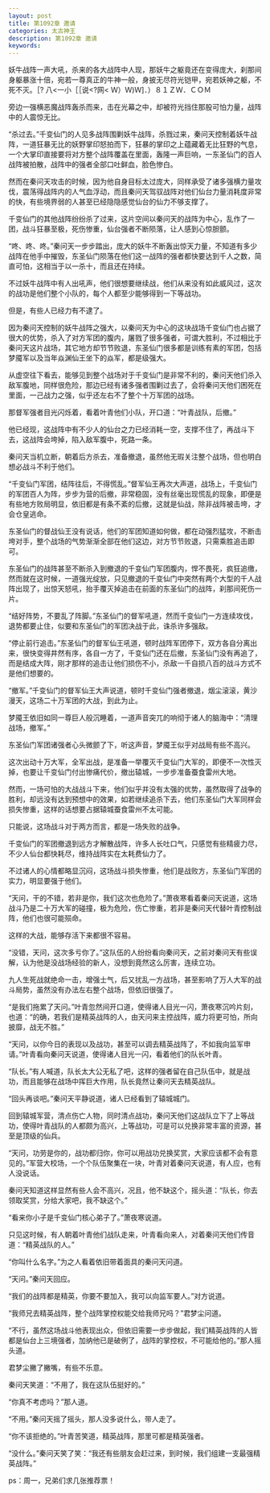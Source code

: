 ```yaml
---
layout: post
title: 第1092章 邀请
categories: 太古神王
description: 第1092章 邀请
keywords:
---
```


妖牛战阵一声大吼，杀来的各大战阵中人现，那妖牛之躯竟还在变得庞大，刹那间身躯暴涨十倍，宛若一尊真正的牛神一般，身披无尽符光铠甲，宛若妖神之躯，不死不灭。［? 八<一小［［说<?网< Ｗ）Ｗ)Ｗ]．）８１ＺＷ．ＣＯＭ

旁边一强横恶魔战阵轰杀而来，击在光幕之中，却被符光挡住那股可怕力量，战阵中的人震惊无比。

“杀过去。”千变仙门的人见多战阵围剿妖牛战阵，杀戮过来，秦问天控制着妖牛战阵，一道狂暴无比的妖野掌印怒拍而下，狂暴的掌印之上蕴藏着无比狂野的气息，一个大掌印直接要将对方整个战阵覆盖在里面，轰隆一声巨响，一东圣仙门的百人战阵被拍散，战阵中的强者全部口吐鲜血，脸色惨白。

然而在秦问天攻击的时候，因为他自身目标太过庞大，同样承受了诸多强横力量攻伐，震荡得战阵内的人气血浮动，而且秦问天驾驭战阵对他们仙台力量消耗度非常的快，有些境界弱的人甚至已经隐隐感觉仙台的仙力不够支撑了。

千变仙门的其他战阵纷纷杀了过来，这片空间以秦问天的战阵为中心，乱作了一团，战斗狂暴至极，死伤惨重，仙台强者不断陨落，让人感到心惊胆颤。

“咚、咚、咚。”秦问天一步步踏出，庞大的妖牛不断轰出惊天力量，不知道有多少战阵在他手中摧毁，东圣仙门陨落在他们这一战阵的强者都快要达到千人之数，简直可怕，这相当于以一杀十，而且还在持续。

不过妖牛战阵中有人出吼声，他们很想要继续战，他们从来没有如此威风过，这次的战功是他们整个小队的，每个人都至少能够得到一下等战功。

但是，有些人已经力有不逮了。

因为秦问天控制的妖牛战阵之强大，以秦问天为中心的这块战场千变仙门也占据了很大的优势，杀入了对方军团的腹内，屠戮了很多强者，可谓大胜利，不过相比于秦问天这片战场，其它地方却节节败退，东圣仙门很多都是训练有素的军团，包括梦魇军以及当年焱渊仙王坐下的焱军，都是级强大。

从虚空往下看去，能够见到整个战场对于千变仙门是非常不利的，秦问天他们杀入敌军腹地，同样很危险，那边已经有诸多强者围剿过去了，会将秦问天他们困死在里面，一己战力之强，似乎还左右不了整个十万军团的战场。

那督军强者目光闪烁着，看着叶青他们小队，开口道：“叶青战队，后撤。”

他已经现，这战阵中有不少人的仙台之力已经消耗一空，支撑不住了，再战斗下去，这战阵会垮掉，陷入敌军腹中，死路一条。

秦问天当机立断，朝着后方杀去，准备撤退，虽然他无瑕关注整个战场，但也明白想必战斗不利于他们。

“千变仙门军团，结阵往后，不得慌乱。”督军仙王再次大声道，战场上，千变仙门的军团百人为阵，步步为营的后撤，非常稳固，没有丝毫出现慌乱的现象，即便是有些地方败局明显，依旧都是有条不紊的后撤，这就是仙战，除非战阵被击垮，才会仓皇逃命。

东圣仙门的督战仙王没有说话，他们的军团知道如何做，都在动强烈猛攻，不断击垮对手，整个战场的气势渐渐全部在他们这边，对方节节败退，只需乘胜追击即可。

东圣仙门的战阵甚至不断杀入到撤退的千变仙门军团腹内，悍不畏死，疯狂追缴，然而就在这时候，一道强光绽放，只见撤退的千变仙门中突然有两个大型的千人战阵出现了，出惊天怒吼，抬手覆灭掉追击在前面的东圣仙门的战阵，刹那间死伤一片。

“结好阵势，不要乱了阵脚。”东圣仙门的督军吼道，然而千变仙门一方连续攻伐，退势都要止住，似要和东圣仙门的军团决战于此，诛杀许多强敌。

“停止前行追击。”东圣仙门的督军仙王吼道，顿时战阵军团停下，双方各自分离出来，很快变得井然有序，各自一方了，千变仙门还在后撤，东圣仙门没有再追了，而是结成大阵，刚才那样的追击让他们损伤不小，杀敌一千自损八百的战斗方式不是他们想要的。

“撤军。”千变仙门的督军仙王大声说道，顿时千变仙门强者撤退，烟尘滚滚，黄沙漫天，这场二十万军团的大战，到此为止。

梦魇王依旧如同一尊巨人般沉睡着，一道声音突兀的响彻于诸人的脑海中：“清理战场，撤军。”

东圣仙门军团诸强者心头微颤了下，听这声音，梦魇王似乎对战局有些不高兴。

这次出动十万大军，全军出战，是准备一举覆灭千变仙门大军的，即便不一次性灭掉，也要让千变仙门付出惨痛代价，撤出辕城，一步步准备蚕食雷州大地。

然而，一场可怕的大战战斗下来，他们似乎并没有太强的优势，虽然取得了战争的胜利，却远没有达到预想中的效果，如若继续追杀下去，他们东圣仙门大军同样会损失惨重，这样的话想要占据辕城蚕食雷州不太可能。

只能说，这场战斗对于两方而言，都是一场失败的战争。

千变仙门的军团撤退到远方才解散战阵，许多人长吐口气，只感觉有些精疲力尽，不少人仙台都快耗尽，维持战阵实在太耗费仙力了。

不过诸人的心情都略显沉闷，这场战斗损失惨重，他们是战败方，东圣仙门军团的实力，明显要强于他们。

“天问，干的不错，若非是你，我们这次也危险了。”萧夜寒看着秦问天说道，这场战斗乃是二十万大军的碰撞，极为危险，伤亡惨重，若非是秦问天代替叶青控制战阵，他们也很可能殒命。

这样的大战，能够存活下来都很不容易。

“没错，天问，这次多亏你了。”这队伍的人纷纷看向秦问天，之前对秦问天有些误解，认为他是没战场经验的新人，没想到竟然这么厉害，连续立功。

九人生死战就绝命一击，增强士气，后又扰乱一方战场，甚至影响了万人大军的战斗局势，虽然没有办法左右整个战场，但依旧很强了。

“是我们拖累了天问。”叶青忽然间开口道，使得诸人目光一闪，萧夜寒沉吟片刻，也道：“的确，若我们是精英战阵的人，由天问来主控战阵，威力将更可怕，所向披靡，战无不胜。”

“天问，以你今日的表现以及战功，甚至可以调去精英战阵了，不如我向监军申请。”叶青看向秦问天说道，使得诸人目光一闪，看着他们的队长叶青。

“队长。”有人喊道，队长太大公无私了吧，这样的强者留在自己队伍中，就是战功，而且能够在战场中挥巨大作用，队长竟然让秦问天去精英战队。

“回头再谈吧。”秦问天平静说道，诸人已经看到了辕城城门。

回到辕城军营，清点伤亡人物，同时清点战功，秦问天他们这战队立下了上等战功，使得叶青战队的人都颇为高兴，上等战功，可是可以兑换非常丰富的资源，甚至是顶级的仙兵。

“天问，功劳是你的，战功都归你，你可以用战功兑换奖赏，大家应该都不会有意见的。”军营大校场，一个个队伍聚集在一块，叶青对着秦问天说道，有人应，也有人没说话。

秦问天知道这样显然有些人会不高兴，况且，他不缺这个，摇头道：“队长，你去领取奖赏，分给大家吧，我不缺这个。”

“看来你小子是千变仙门核心弟子了。”萧夜寒说道。

只见这时候，有人朝着叶青他们战队走来，叶青看向来人，对着秦问天他们传音道：“精英战队的人。”

“你叫什么名字。”为之人看着依旧带着面具的秦问天问道。

“天问。”秦问天回应。

“我们的战阵都是精英，你要不要加入，我可以向监军要人。”对方说道。

“我师兄去精英战阵，整个战阵掌控权能交给我师兄吗？”君梦尘问道。

“不行，虽然这场战斗他表现出众，但依旧需要一步步做起，我们精英战阵的人皆都是仙台上三境强者，加纳他已是破例了，战阵的掌控权，不可能给他的。”那人摇头道。

君梦尘撇了撇嘴，有些不乐意。

秦问天笑道：“不用了，我在这队伍挺好的。”

“你真不考虑吗？”那人道。

“不用。”秦问天摇了摇头，那人没多说什么，带人走了。

“你不该拒绝的。”叶青苦笑道，精英战阵，那里可都是精英强者。

“没什么。”秦问天笑了笑：“我还有些朋友会赶过来，到时候，我们组建一支最强精英战阵。”

ps：周一，兄弟们求几张推荐票！

